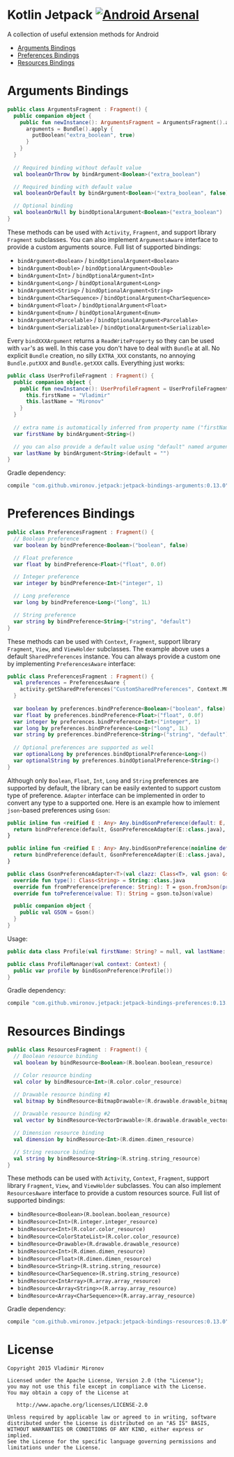 # Kotlin Jetpack [![Android Arsenal](https://img.shields.io/badge/Android%20Arsenal-Kotlin%20Jetpack-green.svg?style=flat)](https://android-arsenal.com/details/1/2588)
A collection of useful extension methods for Android

* [Arguments Bindings](#arguments-bindings)
* [Preferences Bindings](#preferences-bindings)
* [Resources Bindings](#resources-bindings)

# Arguments Bindings
```kotlin
public class ArgumentsFragment : Fragment() {
  public companion object {
    public fun newInstance(): ArgumentsFragment = ArgumentsFragment().apply {
      arguments = Bundle().apply {
        putBoolean("extra_boolean", true)
      }
    }
  }
  
  // Required binding without default value
  val booleanOrThrow by bindArgument<Boolean>("extra_boolean")

  // Required binding with default value
  val booleanOrDefault by bindArgument<Boolean>("extra_boolean", false)

  // Optional binding
  val booleanOrNull by bindOptionalArgument<Boolean>("extra_boolean")
}
```
These methods can be used with `Activity`, `Fragment`, and support library `Fragment` subclasses. You can also implement `ArgumentsAware` interface to provide a custom arguments source. Full list of supported bindings:
- `bindArgument<Boolean>` / `bindOptionalArgument<Boolean>`
- `bindArgument<Double>` / `bindOptionalArgument<Double>`
- `bindArgument<Int>` / `bindOptionalArgument<Int>`
- `bindArgument<Long>` / `bindOptionalArgument<Long>`
- `bindArgument<String>` / `bindOptionalArgument<String>`
- `bindArgument<CharSequence>` / `bindOptionalArgument<CharSequence>`
- `bindArgument<Float>` / `bindOptionalArgument<Float>`
- `bindArgument<Enum>` / `bindOptionalArgument<Enum>`
- `bindArgument<Parcelable>` / `bindOptionalArgument<Parcelable>`
- `bindArgument<Serializable>` / `bindOptionalArgument<Serializable>`

Every `bindXXXArgument` returns a `ReadWriteProperty` so they can be used with `var`'s as well. In this case you don't have to deal with `Bundle` at all. No explicit `Bundle` creation, no silly `EXTRA_XXX` constants, no annoying `Bundle.putXXX` and `Bundle.getXXX` calls. Everything just works:
```kotlin
public class UserProfileFragment : Fragment() {
  public companion object {
    public fun newInstance(): UserProfileFragment = UserProfileFragment().apply {
      this.firstName = "Vladimir"
      this.lastName = "Mironov"
    }
  }
  
  // extra name is automatically inferred from property name ("firstName" in this case)
  var firstName by bindArgument<String>()

  // you can also provide a default value using "default" named argument
  var lastName by bindArgument<String>(default = "")
}
```

Gradle dependency:
```gradle
compile "com.github.vmironov.jetpack:jetpack-bindings-arguments:0.13.0"
```

# Preferences Bindings
```kotlin
public class PreferencesFragment : Fragment() {
  // Boolean preference
  var boolean by bindPreference<Boolean>("boolean", false)

  // Float preference
  var float by bindPreference<Float>("float", 0.0f)

  // Integer preference
  var integer by bindPreference<Int>("integer", 1)

  // Long preference
  var long by bindPreference<Long>("long", 1L)

  // String preference
  var string by bindPreference<String>("string", "default")
}
```

These methods can be used with `Context`, `Fragment`, support library `Fragment`, `View`, and `ViewHolder` subclasses. The example above uses a default `SharedPreferences` instance. You can always provide a custom one by implementing `PreferencesAware` interface:
```kotlin
public class PreferencesFragment : Fragment() {
  val preferences = PreferencesAware {
    activity.getSharedPreferences("CustomSharedPreferences", Context.MODE_PRIVATE)
  }
  
  var boolean by preferences.bindPreference<Boolean>("boolean", false)
  var float by preferences.bindPreference<Float>("float", 0.0f)
  var integer by preferences.bindPreference<Int>("integer", 1)
  var long by preferences.bindPreference<Long>("long", 1L)
  var string by preferences.bindPreference<String>("string", "default")
  
  // Optional preferences are supported as well
  var optionalLong by preferences.bindOptionalPreference<Long>()
  var optionalString by preferences.bindOptionalPreference<String>()
}
```
Although only `Boolean`, `Float`, `Int`, `Long` and `String` preferences are supported by default, the library can be easily extented to support custom type of preference. `Adapter` interface can be implemented in order to convert any type to a supported one. Here is an example how to imlement `json`-based preferences using `Gson`:
```kotlin
public inline fun <reified E : Any> Any.bindGsonPreference(default: E, key: String? = null): ReadWriteProperty<Any, E> {
  return bindPreference(default, GsonPreferenceAdapter(E::class.java), key)
}

public inline fun <reified E : Any> Any.bindGsonPreference(noinline default: () -> E, key: String? = null): ReadWriteProperty<Any, E> {
  return bindPreference(default, GsonPreferenceAdapter(E::class.java), key)
}

public class GsonPreferenceAdapter<T>(val clazz: Class<T>, val gson: Gson = GsonPreferenceAdapter.GSON) : Adapter<T, String> {
  override fun type(): Class<String> = String::class.java
  override fun fromPreference(preference: String): T = gson.fromJson(preference, clazz)
  override fun toPreference(value: T): String = gson.toJson(value)

  public companion object {
    public val GSON = Gson()
  }
}

```
Usage: 
```kotlin
public data class Profile(val firstName: String? = null, val lastName: String? = null)

public class ProfileManager(val context: Context) {
  public var profile by bindGsonPreference(Profile())
}
```

Gradle dependency:
```gradle
compile "com.github.vmironov.jetpack:jetpack-bindings-preferences:0.13.0"
```

# Resources Bindings
```kotlin
public class ResourcesFragment : Fragment() {
  // Boolean resource binding
  val boolean by bindResource<Boolean>(R.boolean.boolean_resource)

  // Color resource binding
  val color by bindResource<Int>(R.color.color_resource)

  // Drawable resource binding #1
  val bitmap by bindResource<BitmapDrawable>(R.drawable.drawable_bitmap)
  
  // Drawable resource binding #2
  val vector by bindResource<VectorDrawable>(R.drawable.drawable_vector)

  // Dimension resource binding
  val dimension by bindResource<Int>(R.dimen.dimen_resource)

  // String resource binding
  val string by bindResource<String>(R.string.string_resource)
}
```
These methods can be used with `Activity`, `Context`, `Fragment`, support library `Fragment`, `View`, and `ViewHolder` subclasses. You can also implement `ResourcesAware` interface to provide a custom resources source. Full list of supported bindings:
- `bindResource<Boolean>(R.boolean.boolean_resource)`
- `bindResource<Int>(R.integer.integer_resource)`
- `bindResource<Int>(R.color.color_resource)`
- `bindResource<ColorStateList>(R.color.color_resource)`
- `bindResource<Drawable>(R.drawable.drawable_resource)`
- `bindResource<Int>(R.dimen.dimen_resource)`
- `bindResource<Float>(R.dimen.dimen_resource)`
- `bindResource<String>(R.string.string_resource)`
- `bindResource<CharSequence>(R.string.string_resource)`
- `bindResource<IntArray>(R.array.array_resource)`
- `bindResource<Array<String>>(R.array.array_resource)`
- `bindResource<Array<CharSequence>>(R.array.array_resource)`

Gradle dependency:
```gradle
compile "com.github.vmironov.jetpack:jetpack-bindings-resources:0.13.0"
```

# License

    Copyright 2015 Vladimir Mironov

    Licensed under the Apache License, Version 2.0 (the "License");
    you may not use this file except in compliance with the License.
    You may obtain a copy of the License at

       http://www.apache.org/licenses/LICENSE-2.0

    Unless required by applicable law or agreed to in writing, software
    distributed under the License is distributed on an "AS IS" BASIS,
    WITHOUT WARRANTIES OR CONDITIONS OF ANY KIND, either express or implied.
    See the License for the specific language governing permissions and
    limitations under the License.
